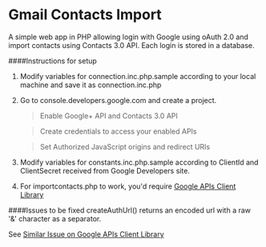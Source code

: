 # Gmail Contacts Import

A simple web app in PHP allowing login with Google using oAuth 2.0 and import contacts using Contacts 3.0 API.
Each login is stored in a database.

####Instructions for setup
  1. Modify variables for connection.inc.php.sample according to your local machine and save it as connection.inc.php
  2. Go to console.developers.google.com and create a project. 
  
     > Enable Google+ API and Contacts 3.0 API
     
     > Create credentials to access your enabled APIs
     
     > Set Authorized JavaScript origins and redirect URIs
  3. Modify variables for constants.inc.php.sample according to ClientId and ClientSecret received from Google Developers site.
  4. For importcontacts.php to work, you'd require [Google APIs Client Library](https://github.com/google/google-api-php-client)


####Issues to be fixed 
  createAuthUrl() returns an encoded url with a raw '&' character as a separator.
  
  See [Similar Issue on Google APIs Client Library](https://github.com/google/google-api-php-client/issues/76)
  
